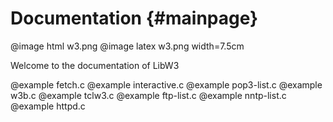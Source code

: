# Documentation {#mainpage}

@image html w3.png
@image latex w3.png width=7.5cm

Welcome to the documentation of LibW3

@example fetch.c
@example interactive.c
@example pop3-list.c
@example w3b.c
@example tclw3.c
@example ftp-list.c
@example nntp-list.c
@example httpd.c
